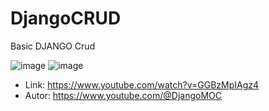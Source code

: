 # DjangoCRUD
Basic DJANGO Crud

![image](https://user-images.githubusercontent.com/95868897/220481232-8eb960de-c4ff-4eac-80cf-81f244fc88e7.png)
![image](https://user-images.githubusercontent.com/95868897/220481426-3bdf0871-13c1-4616-a6d3-4b36cbe6be8e.png)


- Link: https://www.youtube.com/watch?v=GGBzMpIAgz4
- Autor: https://www.youtube.com/@DjangoMOC

